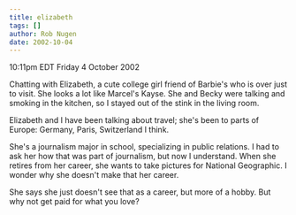 ```yaml
---
title: elizabeth
tags: []
author: Rob Nugen
date: 2002-10-04
---
```


<p class=date>10:11pm EDT Friday 4 October 2002</p>

<p>Chatting with Elizabeth, a cute college girl friend of Barbie's who
is over just to visit.  She looks a lot like Marcel's Kayse. She and
Becky were talking and smoking in the kitchen, so I stayed out of the
stink in the living room.</p>

<p>Elizabeth and I have been talking about travel; she's been to parts
of Europe: Germany, Paris, Switzerland I think.</p>

<p>She's a journalism major in school, specializing in public
relations.  I had to ask her how that was part of journalism, but now
I understand.  When she retires from her career, she wants to take
pictures for National Geographic.  I wonder why she doesn't make that
her career.</p>

<p>She says she just doesn't see that as a career, but more of a
hobby.  But why not get paid for what you love?</p>

